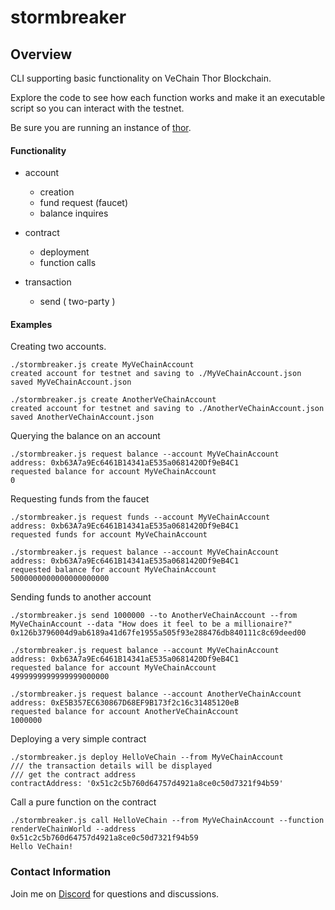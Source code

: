 # stormbreaker

## Overview 
CLI supporting basic functionality on VeChain Thor Blockchain. 

Explore the code to see how each function works and make it an executable script so you can interact with the testnet. 

Be sure you are running an instance of [thor](https://github.com/vechain/thor). 

#### Functionality

- account
    - creation
    - fund request (faucet)
    - balance inquires

- contract
    - deployment
    - function calls

- transaction
    - send ( two-party )

#### Examples

Creating two accounts.
```
./stormbreaker.js create MyVeChainAccount
created account for testnet and saving to ./MyVeChainAccount.json
saved MyVeChainAccount.json

./stormbreaker.js create AnotherVeChainAccount
created account for testnet and saving to ./AnotherVeChainAccount.json
saved AnotherVeChainAccount.json

```

Querying the balance on an account
```
./stormbreaker.js request balance --account MyVeChainAccount
address: 0xb63A7a9Ec6461B14341aE535a0681420Df9eB4C1
requested balance for account MyVeChainAccount
0
```

Requesting funds from the faucet
```
./stormbreaker.js request funds --account MyVeChainAccount
address: 0xb63A7a9Ec6461B14341aE535a0681420Df9eB4C1
requested funds for account MyVeChainAccount

./stormbreaker.js request balance --account MyVeChainAccount
address: 0xb63A7a9Ec6461B14341aE535a0681420Df9eB4C1
requested balance for account MyVeChainAccount
5000000000000000000000

```

Sending funds to another account
```
./stormbreaker.js send 1000000 --to AnotherVeChainAccount --from MyVeChainAccount --data "How does it feel to be a millionaire?"
0x126b3796004d9ab6189a41d67fe1955a505f93e288476db840111c8c69deed00

./stormbreaker.js request balance --account MyVeChainAccount
address: 0xb63A7a9Ec6461B14341aE535a0681420Df9eB4C1
requested balance for account MyVeChainAccount
4999999999999999000000

./stormbreaker.js request balance --account AnotherVeChainAccount
address: 0xE5B357EC630867D68EF9B173f2c16c31485120eB
requested balance for account AnotherVeChainAccount
1000000
```

Deploying a very simple contract
```
./stormbreaker.js deploy HelloVeChain --from MyVeChainAccount
/// the transaction details will be displayed
/// get the contract address
contractAddress: '0x51c2c5b760d64757d4921a8ce0c50d7321f94b59'
```

Call a pure function on the contract
```
./stormbreaker.js call HelloVeChain --from MyVeChainAccount --function renderVeChainWorld --address 0x51c2c5b760d64757d4921a8ce0c50d7321f94b59
Hello VeChain!
```

### Contact Information
Join me on [Discord](https://discordapp.com/invite/HHvXvUX) for questions and discussions.